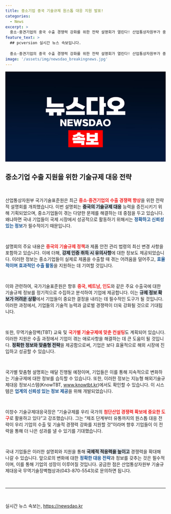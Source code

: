 ```yaml
---
title: 중소기업 중국 기술규제 원스톱 대응 지원 발표!
categories:
  - News
excerpt: >
  중소·중견기업의 중국 수출 경쟁력 강화를 위한 전략 설명회가 열린다! 산업통상자원부가 중국 규제 대응을 위한 원스톱 솔루션을 제공, 제조부터 유통까지의 모든 단계에서 기업을 지원할 예정이다. 여러분의 글로벌 경쟁력을 높일 기회!
feature_text: >
  ## pcversion 실시간 뉴스 속보입니다.

  중소·중견기업의 중국 수출 경쟁력 강화를 위한 전략 설명회가 열린다! 산업통상자원부가 중국 규제 대응을 위한 원스톱 솔루션을 제공, 제조부터 유통까지의 모든 단계에서 기업을 지원할 예정이다. 여러분의 글로벌 경쟁력을 높일 기회!
image: '/assets/img/newsdao_breakingnews.jpg'
---
```


<p><img src="/assets/img/newsdao_breakingnews.jpg" alt="pcversion 속보" /></p>

<h2 data-ke-size="size26">중소기업 수출 지원을 위한 기술규제 대응 전략</h2>

<p data-ke-size="size16">&nbsp;</p>

<p>산업통상자원부 국가기술표준원은 최근 <b><span style="color: #ee2323;">중소·중견기업의 수출 경쟁력 향상</span></b>을 위한 전략적 설명회를 개최했습니다. 이번 설명회는 <b><span style="background-color: #21538527;">중국의 기술규제 대응</span></b> 능력을 증진시키기 위해 기획되었으며, 중소기업들이 겪는 다양한 문제를 해결하는 데 중점을 두고 있습니다. 왜냐하면 국내 기업들이 국제 시장에서 성공적으로 활동하기 위해서는 <b><span style="color: #1a5490;">정확하고 신뢰성 있는 정보</span></b>가 필수적이기 때문입니다.</p>

<p data-ke-size="size16">&nbsp;</p>

<p>설명회의 주요 내용은 <b><span style="color: #ee2323;">중국의 기술규제 정책</span></b>과 제품 안전 관리 법령의 최신 변경 사항을 포함하고 있습니다. 이에 더해, <b><span style="background-color: #21538527;">강제 인증 취득 시 유의사항</span></b>에 대한 정보도 제공되었습니다. 이러한 정보는 중소기업들이 실제로 제품을 수출할 때 겪는 어려움을 덜어주고, <b><span style="color: #1a5490;">효율적이며 효과적인 수출 활동</span></b>을 지원하는 데 기여할 것입니다.</p>

<p data-ke-size="size16">&nbsp;</p>

<p>이와 관련하여, 국가기술표준원은 향후 <b><span style="color: #ee2323;">중국, 베트남, 인도</span></b>와 같은 주요 수출국에 대한 기술규제 정보를 정기적으로 수집하고 분석하여 기업에 제공합니다. 이는 <b><span style="background-color: #21538527;">규제 정보 확보가 어려운 상황</span></b>에서 기업들이 중요한 결정을 내리는 데 필수적인 도구가 될 것입니다. 이러한 과정에서, 기업들의 기술적 능력과 글로벌 경쟁력이 더욱 강화될 것으로 기대됩니다.</p>

<p data-ke-size="size16">&nbsp;</p>

<p>또한, 무역기술장벽(TBT) 교육 및 <b><span style="color: #ee2323;">국가별 기술규제에 맞춘 컨설팅</span></b>도 계획되어 있습니다. 이러한 지원은 수출 과정에서 기업이 겪는 애로사항을 해결하는 데 큰 도움이 될 것입니다. <b><span style="background-color: #21538527;">정확한 정보와 맞춤형 전략</span></b>을 제공함으로써, 기업은 보다 효율적으로 해외 시장에 진입하고 성공할 수 있습니다.</p>

<p data-ke-size="size16">&nbsp;</p>

<p>국가별 맞춤형 설명회는 매달 진행될 예정이며, 기업들은 이를 통해 지속적으로 변화하는 기술규제에 대한 정보를 습득할 수 있습니다. 또한, 이러한 정보는 지능형 해외기술규제대응 정보시스템(KnowTBT, <a href="https://www.knowtbt.kr">www.knowtbt.kr</a>)에서도 확인할 수 있습니다. 이 시스템은 <b><span style="color: #1a5490;">업계의 신뢰성 있는 정보 제공</span></b>을 위해 개발되었습니다.</p>

<p data-ke-size="size16">&nbsp;</p>

<p>이창수 기술규제대응국장은 “기술규제를 우리 국가의 <b><span style="color: #ee2323;">첨단산업 경쟁력 확보에 중요한 도구</span></b>로 활용하고 있다”고 강조했습니다. 그는 “제조 단계부터 유통까지의 원스톱 대응 전략이 우리 기업의 수출 및 기술적 경쟁력 강화를 지원할 것”이라며 향후 기업들이 이 전략을 통해 더 나은 성과를 낼 수 있기를 기대했습니다. </p>

<p data-ke-size="size16">&nbsp;</p>

<p>국내 기업들은 이러한 설명회와 지원을 통해 <b><span style="background-color: #21538527;">국제적 적응력을 높이고</span></b> 경쟁력을 확대해 나갈 수 있습니다. 앞으로의 변화에 대한 <b><span style="color: #1a5490;">정확한 대응 전략</span></b>과 정보를 갖추는 것은 필수적이며, 이를 통해 기업의 성장이 이루어질 것입니다. 궁금한 점은 산업통상자원부 기술규제대응국 무역기술장벽협상과(043-870-5543)로 문의하면 됩니다.</p>

<p data-ke-size="size16">&nbsp;</p>

<hr />

<p data-ke-size="size16">&nbsp;</p>
실시간 뉴스 속보는, <a href="https://newsdao.kr" rel="dofollow">https://newsdao.kr</a>


